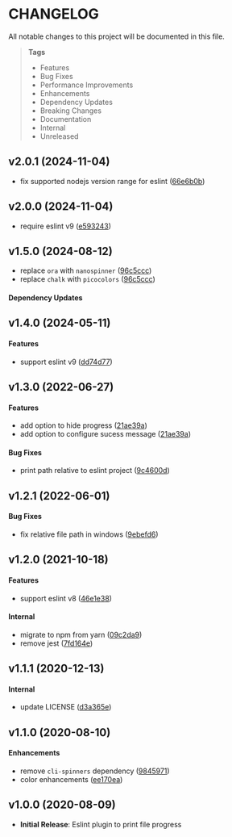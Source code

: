 # CHANGELOG

All notable changes to this project will be documented in this file.

> **Tags**
>
> - Features
> - Bug Fixes
> - Performance Improvements
> - Enhancements
> - Dependency Updates
> - Breaking Changes
> - Documentation
> - Internal
> - Unreleased

## v2.0.1 (2024-11-04)

- fix supported nodejs version range for eslint ([66e6b0b](https://github.com/sibiraj-s/eslint-plugin-file-progress/commit/66e6b0b))

## v2.0.0 (2024-11-04)

- require eslint v9 ([e593243](https://github.com/sibiraj-s/eslint-plugin-file-progress/commit/e593243))

## v1.5.0 (2024-08-12)

- replace `ora` with `nanospinner` ([96c5ccc](https://github.com/sibiraj-s/eslint-plugin-file-progress/commit/96c5ccc))
- replace `chalk` with `picocolors` ([96c5ccc](https://github.com/sibiraj-s/eslint-plugin-file-progress/commit/96c5ccc))

#### Dependency Updates

## v1.4.0 (2024-05-11)

#### Features

- support eslint v9 ([dd74d77](https://github.com/sibiraj-s/eslint-plugin-file-progress/commit/dd74d77))

## v1.3.0 (2022-06-27)

#### Features

- add option to hide progress ([21ae39a](https://github.com/sibiraj-s/eslint-plugin-file-progress/commit/21ae39a))
- add option to configure sucess message ([21ae39a](https://github.com/sibiraj-s/eslint-plugin-file-progress/commit/21ae39a))

#### Bug Fixes

- print path relative to eslint project ([9c4600d](https://github.com/sibiraj-s/eslint-plugin-file-progress/commit/9c4600d))

## v1.2.1 (2022-06-01)

#### Bug Fixes

- fix relative file path in windows ([9ebefd6](https://github.com/sibiraj-s/eslint-plugin-file-progress/commit/9ebefd6))

## v1.2.0 (2021-10-18)

#### Features

- support eslint v8 ([46e1e38](https://github.com/sibiraj-s/eslint-plugin-file-progress/commit/46e1e38))

#### Internal

- migrate to npm from yarn ([09c2da9](https://github.com/sibiraj-s/eslint-plugin-file-progress/commit/09c2da9))
- remove jest ([7fd164e](https://github.com/sibiraj-s/eslint-plugin-file-progress/commit/7fd164e))

## v1.1.1 (2020-12-13)

#### Internal

- update LICENSE ([d3a365e](https://github.com/sibiraj-s/eslint-plugin-file-progress/commit/d3a365e))

## v1.1.0 (2020-08-10)

#### Enhancements

- remove `cli-spinners` dependency ([9845971](https://github.com/sibiraj-s/eslint-plugin-file-progress/commit/9845971))
- color enhancements ([ee170ea](https://github.com/sibiraj-s/eslint-plugin-file-progress/commit/ee170ea))

## v1.0.0 (2020-08-09)

- **Initial Release**: Eslint plugin to print file progress
